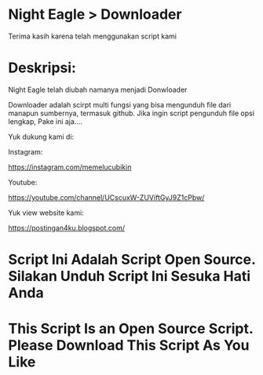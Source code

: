 # Night Eagle > Downloader
Terima kasih karena telah menggunakan script kami
# Deskripsi:

Night Eagle telah diubah namanya menjadi Donwloader

Downloader adalah scirpt multi fungsi yang bisa mengunduh file dari manapun sumbernya, termasuk github. Jika ingin script pengunduh file opsi lengkap, Pake ini aja....

Yuk dukung kami di:

Instagram:

  https://instagram.com/memelucubikin

Youtube:
  
  https://youtube.com/channel/UCscuxW-ZUViftGyJ9Z1cPbw/

Yuk view website kami:
  
  https://postingan4ku.blogspot.com/

# Script Ini Adalah Script Open Source. Silakan Unduh Script Ini Sesuka Hati Anda
# This Script Is an Open Source Script. Please Download This Script As You Like
